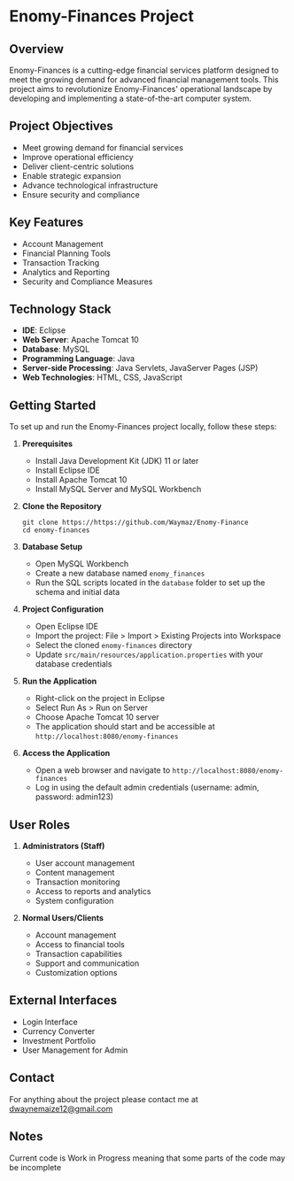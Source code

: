 # Enomy-Finances Project

## Overview
Enomy-Finances is a cutting-edge financial services platform designed to meet the growing demand for advanced financial management tools. This project aims to revolutionize Enomy-Finances' operational landscape by developing and implementing a state-of-the-art computer system.

## Project Objectives
- Meet growing demand for financial services
- Improve operational efficiency
- Deliver client-centric solutions
- Enable strategic expansion
- Advance technological infrastructure
- Ensure security and compliance

## Key Features
- Account Management
- Financial Planning Tools
- Transaction Tracking
- Analytics and Reporting
- Security and Compliance Measures

## Technology Stack
- **IDE**: Eclipse
- **Web Server**: Apache Tomcat 10
- **Database**: MySQL
- **Programming Language**: Java
- **Server-side Processing**: Java Servlets, JavaServer Pages (JSP)
- **Web Technologies**: HTML, CSS, JavaScript

## Getting Started
To set up and run the Enomy-Finances project locally, follow these steps:

1. **Prerequisites**
   - Install Java Development Kit (JDK) 11 or later
   - Install Eclipse IDE
   - Install Apache Tomcat 10
   - Install MySQL Server and MySQL Workbench

2. **Clone the Repository**
   ```
   git clone https://https://github.com/Waymaz/Enomy-Finance
   cd enomy-finances
   ```

3. **Database Setup**
   - Open MySQL Workbench
   - Create a new database named `enomy_finances`
   - Run the SQL scripts located in the `database` folder to set up the schema and initial data

4. **Project Configuration**
   - Open Eclipse IDE
   - Import the project: File > Import > Existing Projects into Workspace
   - Select the cloned `enomy-finances` directory
   - Update `src/main/resources/application.properties` with your database credentials

5. **Run the Application**
   - Right-click on the project in Eclipse
   - Select Run As > Run on Server
   - Choose Apache Tomcat 10 server
   - The application should start and be accessible at `http://localhost:8080/enomy-finances`

6. **Access the Application**
   - Open a web browser and navigate to `http://localhost:8080/enomy-finances`
   - Log in using the default admin credentials (username: admin, password: admin123)

## User Roles
1. **Administrators (Staff)**
   - User account management
   - Content management
   - Transaction monitoring
   - Access to reports and analytics
   - System configuration

2. **Normal Users/Clients**
   - Account management
   - Access to financial tools
   - Transaction capabilities
   - Support and communication
   - Customization options

## External Interfaces
- Login Interface
- Currency Converter
- Investment Portfolio
- User Management for Admin

## Contact
For anything about the project please contact me at dwaynemaize12@gmail.com

## Notes
Current code is Work in Progress meaning that some parts of the code may be incomplete
